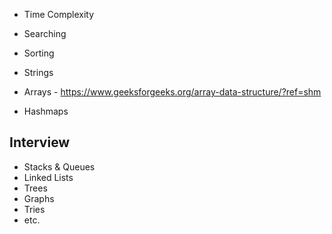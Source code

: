 - Time Complexity
- Searching
- Sorting

- Strings
- Arrays - https://www.geeksforgeeks.org/array-data-structure/?ref=shm
- Hashmaps


## Interview
- Stacks & Queues
- Linked Lists
- Trees
- Graphs
- Tries
- etc.
